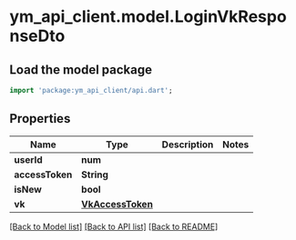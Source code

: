 # ym_api_client.model.LoginVkResponseDto

## Load the model package
```dart
import 'package:ym_api_client/api.dart';
```

## Properties
Name | Type | Description | Notes
------------ | ------------- | ------------- | -------------
**userId** | **num** |  | 
**accessToken** | **String** |  | 
**isNew** | **bool** |  | 
**vk** | [**VkAccessToken**](VkAccessToken.md) |  | 

[[Back to Model list]](../README.md#documentation-for-models) [[Back to API list]](../README.md#documentation-for-api-endpoints) [[Back to README]](../README.md)


